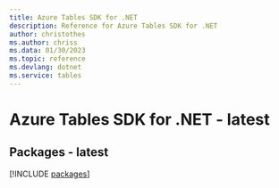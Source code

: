 ```yaml
---
title: Azure Tables SDK for .NET
description: Reference for Azure Tables SDK for .NET
author: christothes
ms.author: chriss
ms.data: 01/30/2023
ms.topic: reference
ms.devlang: dotnet
ms.service: tables
---
```

# Azure Tables SDK for .NET - latest
## Packages - latest
[!INCLUDE [packages](tables-index.md)]